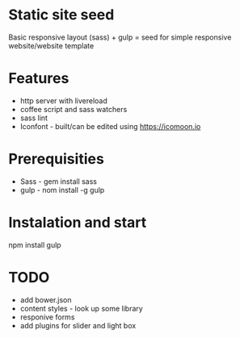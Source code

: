 # Static site seed
Basic responsive layout (sass) + gulp = seed for simple responsive website/website template

# Features

* http server with livereload
* coffee script and sass watchers
* sass lint
* Iconfont - built/can be edited using https://icomoon.io

# Prerequisities
* Sass - gem install sass
* gulp - nom install -g gulp

# Instalation and start
npm install
gulp

# TODO
* add bower.json
* content styles - look up some library
* responive forms
* add plugins for slider and light box